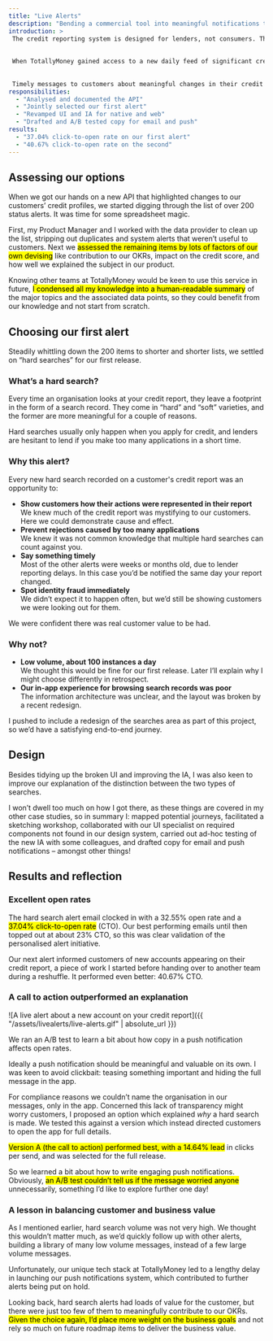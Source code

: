 ```yaml
---
title: "Live Alerts"
description: "Bending a commercial tool into meaningful notifications that outperformed our best campaigns"
introduction: >
 The credit reporting system is designed for lenders, not consumers. These days we can all access our reports, but it’s usually still difficult to make sense of all the data. 
 
 
 When TotallyMoney gained access to a new daily feed of significant credit report changes, we set out to bend this tool for lenders into a customer-centric service, while boosting app engagement.
 
 
 Timely messages to customers about meaningful changes in their credit profile easily outperformed our typical reactive emails, and made a great test bed for our first push notifications.
responsibilities:
  - "Analysed and documented the API"
  - "Jointly selected our first alert"
  - "Revamped UI and IA for native and web"
  - "Drafted and A/B tested copy for email and push"
results:
  - "37.04% click-to-open rate on our first alert"
  - "40.67% click-to-open rate on the second"
---
```


## Assessing our options

When we got our hands on a new API that highlighted changes to our customers’ credit profiles, we started digging through the list of over 200 status alerts. It was time for some spreadsheet magic.

First, my Product Manager and I worked with the data provider to clean up the list, stripping out duplicates and system alerts that weren’t useful to customers. Next we <mark>assessed the remaining items by lots of factors of our own devising</mark> like contribution to our OKRs, impact on the credit score, and how well we explained the subject in our product.

Knowing other teams at TotallyMoney would be keen to use this service in future, <mark>I condensed all my knowledge into a human-readable summary</mark> of the major topics and the associated data points, so they could benefit from our knowledge and not start from scratch.

## Choosing our first alert

Steadily whittling down the 200 items to shorter and shorter lists, we settled on “hard searches” for our first release.

### What’s a hard search?

Every time an organisation looks at your credit report, they leave a footprint in the form of a search record. They come in “hard” and “soft” varieties, and the former are more meaningful for a couple of reasons.

Hard searches usually only happen when you apply for credit, and lenders are hesitant to lend if you make too many applications in a short time.

### Why this alert?

Every new hard search recorded on a customer's credit report was an opportunity to:

- **Show customers how their actions were represented in their report**\
We knew much of the credit report was mystifying to our customers. Here we could demonstrate cause and effect.
- **Prevent rejections caused by too many applications**\
We knew it was not common knowledge that multiple hard searches can count against you. 
- **Say something timely**\
Most of the other alerts were weeks or months old, due to lender reporting delays. In this case you’d be notified the same day your report changed.
- **Spot identity fraud immediately**\
We didn’t expect it to happen often, but we’d still be showing customers we were looking out for them.

We were confident there was real customer value to be had.

### Why not?

- **Low volume, about 100 instances a day**\
We thought this would be fine for our first release. Later I’ll explain why I might choose differently in retrospect.
- **Our in-app experience for browsing search records was poor**\
The information architecture was unclear, and the layout was broken by a recent redesign.

I pushed to include a redesign of the searches area as part of this project, so we’d have a satisfying end-to-end journey.

## Design

Besides tidying up the broken UI and improving the IA, I was also keen to improve our explanation of the distinction between the two types of searches. 

I won’t dwell too much on how I got there, as these things are covered in my other case studies, so in summary I: mapped potential journeys, facilitated a sketching workshop, collaborated with our UI specialist on required components not found in our design system, carried out ad-hoc testing of the new IA with some colleagues, and drafted copy for email and push notifications – amongst other things!

## Results and reflection

### Excellent open rates

The hard search alert email clocked in with a 32.55% open rate and a <mark>37.04% click-to-open rate</mark> (CTO). Our best performing emails until then topped out at about 23% CTO, so this was clear validation of the personalised alert initiative.

Our next alert informed customers of new accounts appearing on their credit report, a piece of work I started before handing over to another team during a reshuffle. It performed even better: 40.67% CTO.

### A call to action outperformed an explanation

![A live alert about a new account on your credit report]({{ "/assets/livealerts/live-alerts.gif" | absolute_url }})

We ran an A/B test to learn a bit about how copy in a push notification affects open rates.

Ideally a push notification should be meaningful and valuable on its own. I was keen to avoid clickbait: teasing something important and hiding the full message in the app. 

For compliance reasons we couldn’t name the organisation in our messages, only in the app. Concerned this lack of transparency might worry customers, I proposed an option which explained *why* a hard search is made. We tested this against a version which instead directed customers to open the app for full details.

<mark>Version A (the call to action) performed best, with a 14.64% lead</mark> in clicks per send, and was selected for the full release.

So we learned a bit about how to write engaging push notifications. Obviously, <mark>an A/B test couldn’t tell us if the message worried anyone</mark> unnecessarily, something I’d like to explore further one day!

### A lesson in balancing customer and business value

As I mentioned earlier, hard search volume was not very high. We thought this wouldn’t matter much, as we’d quickly follow up with other alerts, building a library of many low volume messages, instead of a few large volume messages.

Unfortunately, our unique tech stack at TotallyMoney led to a lengthy delay in launching our push notifications system, which contributed to further alerts being put on hold.

Looking back, hard search alerts had loads of value for the customer, but there were just too few of them to meaningfully contribute to our OKRs. <mark>Given the choice again, I’d place more weight on the business goals</mark>  and not rely so much on future roadmap items to deliver the business value.